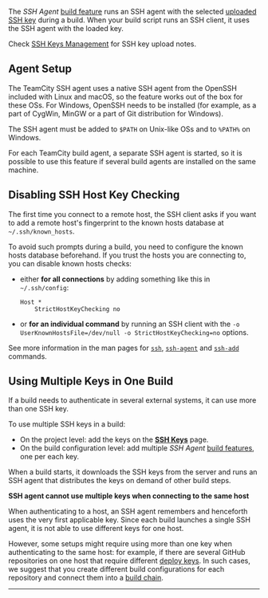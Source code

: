 [//]: # (title: SSH Agent)
[//]: # (auxiliary-id: SSH Agent)

The _SSH Agent_ [build feature](adding-build-features.md) runs an SSH agent with the selected [uploaded SSH key](ssh-keys-management.md) during a build. When your build script runs an SSH client, it uses the SSH agent with the loaded key.

Check [SSH Keys Management](ssh-keys-management.md) for SSH key upload notes.

## Agent Setup

The TeamCity SSH agent uses a native SSH agent from the OpenSSH included with Linux and macOS, so the feature works out of the box for these OSs. For Windows, OpenSSH needs to be installed (for example, as a part of CygWin, MinGW or a part of Git distribution for Windows).

The SSH agent must be added to `$PATH` on Unix-like OSs and to `%PATH%` on Windows.

For each TeamCity build agent, a separate SSH agent is started, so it is possible to use this feature if several build agents are installed on the same machine.

## Disabling SSH Host Key Checking

The first time you connect to a remote host, the SSH client asks if you want to add a remote host's fingerprint to the known hosts database at `~/.ssh/known_hosts`.

To avoid such prompts during a build, you need to configure the known hosts database beforehand. If you trust the hosts you are connecting to, you can disable known hosts checks:
* either __for all connections__ by adding something like this in `~/.ssh/config`:   
   ```Shell
   Host *
       StrictHostKeyChecking no

   ```

* or __for an individual command__ by running an SSH client with the `-o UserKnownHostsFile=/dev/null -o StrictHostKeyChecking=no` options.

See more information in the man pages for [`ssh`](http://linux.die.net/man/1/ssh), [`ssh-agent`](http://linux.die.net/man/1/ssh-agent) and [`ssh-add`](http://linux.die.net/man/1/ssh-add) commands.

## Using Multiple Keys in One Build

If a build needs to authenticate in several external systems, it can use more than one SSH key.

To use multiple SSH keys in a build:
* On the project level: add the keys on the __[SSH Keys](ssh-keys-management.md)__ page.
* On the build configuration level: add multiple _SSH Agent_ [build features](adding-build-features.md), one per each key.

When a build starts, it downloads the SSH keys from the server and runs an SSH agent that distributes the keys on demand of other build steps.

<note>

__SSH agent cannot use multiple keys when connecting to the same host__

When authenticating to a host, an SSH agent remembers and henceforth uses the very first applicable key. Since each build launches a single SSH agent, it is not able to use different keys for one host.

However, some setups might require using more than one key when authenticating to the same host: for example, if there are several GitHub repositories on one host that require different [deploy keys](https://developer.github.com/v3/guides/managing-deploy-keys/#deploy-keys). In such cases, we suggest that you create different build configurations for each repository and connect them into a [build chain](build-chain.md).

</note>

__ __
